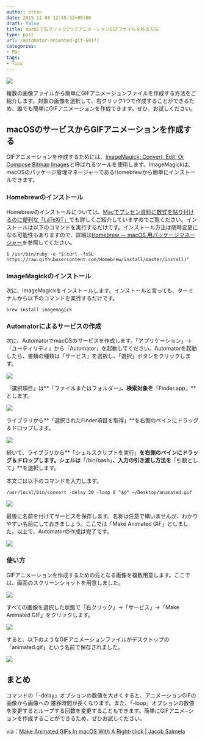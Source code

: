 ```yaml
---
author: ottan
date: 2015-11-08 12:45:32+00:00
draft: false
title: macOSで右クリック1つでアニメーションGIFファイルを作る方法
type: post
url: /automator-animated-gif-6817/
categories:
- Mac
tags:
- Tips
---
```


![](/images/2015/11/151108-563f43efc6d2e-1.jpg)






複数の画像ファイルから簡単にGIFアニメーションファイルを作成する方法をご紹介します。対象の画像を選択して、右クリック1つで作成することができるため、誰でも簡単にGIFアニメーションを作成できます。ぜひ、お試しください。





## macOSのサービスからGIFアニメーションを作成する





GIFアニメーションを作成するためには、[ImageMagick: Convert, Edit, Or Compose Bitmap Images](http://www.imagemagick.org/script/index.php)と呼ばれるツールを使用します。ImageMagickは、macOSのパッケージ管理マネージャーであるHomebrewから簡単にインストールできます。





### Homebrewのインストール





Homebrewのインストールについては、[Macでプレゼン資料に数式を貼り付けるのに便利な「LaTeXiT」](/mac-latex-presentation-92/)でも詳しくご紹介していますのでご覧ください。インストールは以下のコマンドを実行するだけです。インストール方法は随時変更になる可能性もありますので、詳細は[Homebrew — macOS 用パッケージマネージャー](https://brew.sh/index_ja.html)を参照してください。




    
    $ /usr/bin/ruby -e "$(curl -fsSL https://raw.githubusercontent.com/Homebrew/install/master/install)"





### ImageMagickのインストール





次に、ImageMagickをインストールします。インストールと言っても、ターミナルから以下のコマンドを実行するだけです。




    
    brew install imagemagick





### Automatorによるサービスの作成





次に、AutomatorでmacOSのサービスを作成します。「アプリケーション」→「ユーティリティ」から「Automator」を起動してください。Automatorを起動したら、書類の種類は「サービス」を選択し、「選択」ボタンをクリックします。





![](/images/2015/11/151108-563f43f0e6141-1.png)






「選択項目」は**「ファイルまたはフォルダー」**、検索対象を**「Finder.app」**とします。





![](/images/2015/11/151108-563f43f263b63.png)






ライブラリから**「選択されたFinder項目を取得」**を右側のペインにドラッグ＆ドロップします。





![](/images/2015/11/151108-563f43f452629.png)






続いて、ライブラリから**「シェルスクリプトを実行」**を右側のペインにドラッグ＆ドロップします。シェルは**「/bin/bash」**、入力の引き渡し方法を**「引数として」**を選択します。





本文には以下のコマンドを入力します。




    
    /usr/local/bin/convert -delay 20 -loop 0 "$@" ~/Desktop/animated.gif





![](/images/2015/11/151108-563f43f805bc2.png)






最後に名前を付けてサービスを保存します。名称は任意で構いませんが、わかりやすい名前にしておきましょう。ここでは「Make Animated GIF」としました。以上で、Automatorの作成は完了です。





![](/images/2015/11/151108-563f43fb0e88b.png)






### 使い方





GIFアニメーションを作成するための元となる画像を複数用意します。ここでは、画面のスクリーンショットを用意しました。





![](/images/2015/11/151108-563f43fbf2901.png)






すべての画像を選択した状態で「右クリック」→「サービス」→「Make Animated GIF」をクリックします。





![](/images/2015/11/151108-563f43ffacc00.png)






すると、以下のようなGIFアニメーションファイルがデスクトップの「animated.gif」という名前で保存されました。





![](/images/2015/11/151108-563f4404e4eb6.gif)






## まとめ





コマンドの「-delay」オプションの数値を大きくすると、アニメーションGIFの画像から画像への	遷移時間が長くなります。また、「-loop」オプションの数値を変更するとループする回数を変更することもできます。簡単にGIFアニメ−ションを作成することができるため、ぜひお試しください。





via：[Make Animated GIFs In macOS With A Right-click | Jacob Salmela](https://jacobsalmela.com/2015/11/02/make-animated-gifs-in-os-x-with-a-right-click/)
